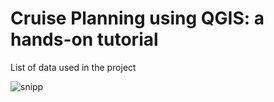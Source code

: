 # Cruise Planning using QGIS: a hands-on tutorial
List of data used in the project



![snipp](https://user-images.githubusercontent.com/7288408/130660571-62305c20-15be-4899-9015-bdb768981329.JPG)

